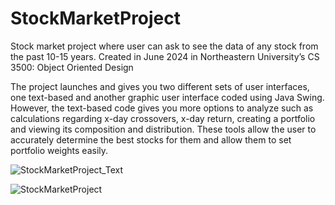 # StockMarketProject

Stock market project where user can ask to see the data of any stock from the past 10-15 years. Created in June 2024 in Northeastern University’s CS 3500: Object Oriented Design

The project launches and gives you two different sets of user interfaces, one text-based and another graphic user interface coded using Java Swing. However, the text-based code gives you more options to analyze such as calculations regarding x-day crossovers, x-day return, creating a portfolio and viewing its composition and distribution. These tools allow the user to accurately determine the best stocks for them and allow them to set portfolio weights easily. 

![StockMarketProject_Text](https://github.com/user-attachments/assets/a21bb867-2968-4824-8259-ee131c9dbf4d)

![StockMarketProject](https://github.com/user-attachments/assets/b2a9386b-a516-4eab-9e97-8cbb836a9b0c)


